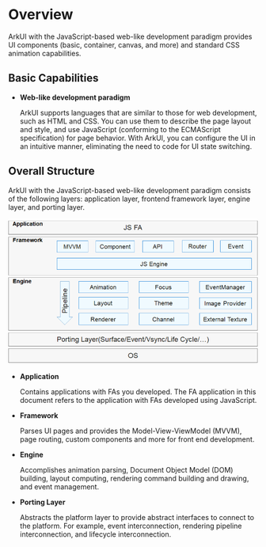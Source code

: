 # Overview<a name="EN-US_TOPIC_0000001064068634"></a>

 ArkUI with the JavaScript-based web-like development paradigm provides UI components \(basic, container, canvas, and more\) and standard CSS animation capabilities.

## Basic Capabilities<a name="section1393616301083"></a>

-   **Web-like development paradigm**

     ArkUI supports languages that are similar to those for web development, such as HTML and CSS. You can use them to describe the page layout and style, and use JavaScript \(conforming to the ECMAScript specification\) for page behavior. With  ArkUI, you can configure the UI in an intuitive manner, eliminating the need to code for UI state switching.



## Overall Structure<a name="section105231413161115"></a>

 ArkUI with the JavaScript-based web-like development paradigm consists of the following layers: application layer, frontend framework layer, engine layer, and porting layer.

![](figures/zh-cn_image_0000001077953992.png)

-   **Application**

    Contains applications with FAs you developed. The FA application in this document refers to the application with FAs developed using JavaScript. 

-   **Framework**

    Parses UI pages and provides the Model-View-ViewModel \(MVVM\), page routing, custom components and more for front end development.

-   **Engine**

    Accomplishes animation parsing, Document Object Model \(DOM\) building, layout computing, rendering command building and drawing, and event management.

-   **Porting Layer**

    Abstracts the platform layer to provide abstract interfaces to connect to the platform. For example, event interconnection, rendering pipeline interconnection, and lifecycle interconnection.


